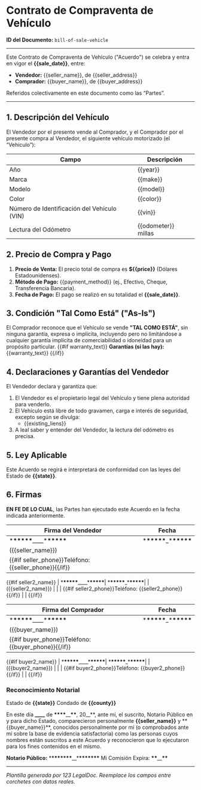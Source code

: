 # Contrato de Compraventa de Vehículo

**ID del Documento:** `bill-of-sale-vehicle`

---

Este Contrato de Compraventa de Vehículo ("Acuerdo") se celebra y entra en vigor el **{{sale_date}}**, entre:

- **Vendedor:** {{seller_name}}, de {{seller_address}}
- **Comprador:** {{buyer_name}}, de {{buyer_address}}

Referidos colectivamente en este documento como las “Partes”.

---

## 1. Descripción del Vehículo

El Vendedor por el presente vende al Comprador, y el Comprador por el presente compra al Vendedor, el siguiente vehículo motorizado (el “Vehículo”):

| Campo                                       | Descripción         |
| ------------------------------------------- | ------------------- |
| Año                                         | {{year}}            |
| Marca                                       | {{make}}            |
| Modelo                                      | {{model}}           |
| Color                                       | {{color}}           |
| Número de Identificación del Vehículo (VIN) | {{vin}}             |
| Lectura del Odómetro                        | {{odometer}} millas |

## 2. Precio de Compra y Pago

1. **Precio de Venta:** El precio total de compra es **${{price}}** (Dólares Estadounidenses).
2. **Método de Pago:** {{payment_method}} (ej., Efectivo, Cheque, Transferencia Bancaria).
3. **Fecha de Pago:** El pago se realizó en su totalidad el **{{sale_date}}**.

## 3. Condición "Tal Como Está" ("As-Is")

El Comprador reconoce que el Vehículo se vende **"TAL COMO ESTÁ"**, sin ninguna garantía, expresa o implícita, incluyendo pero no limitándose a cualquier garantía implícita de comerciabilidad o idoneidad para un propósito particular.
{{#if warranty_text}}
**Garantías (si las hay):**
{{warranty_text}}
{{/if}}

## 4. Declaraciones y Garantías del Vendedor

El Vendedor declara y garantiza que:

1. El Vendedor es el propietario legal del Vehículo y tiene plena autoridad para venderlo.
2. El Vehículo está libre de todo gravamen, carga e interés de seguridad, excepto según se divulga:
   - {{existing_liens}}
3. A leal saber y entender del Vendedor, la lectura del odómetro es precisa.

## 5. Ley Aplicable

Este Acuerdo se regirá e interpretará de conformidad con las leyes del Estado de **{{state}}**.

## 6. Firmas

**EN FE DE LO CUAL**, las Partes han ejecutado este Acuerdo en la fecha indicada anteriormente.

| Firma del Vendedor                                    | Fecha                              |
| ----------------------------------------------------- | ---------------------------------- |
| \***\*\*\*\*\***\_\_\_\_\***\*\*\*\*\***              | \***\*\*\*\*\***\_\***\*\*\*\*\*** |
| ({{seller_name}})                                     |                                    |
| {{#if seller_phone}}Teléfono: {{seller_phone}}{{/if}} |                                    |

{{#if seller2_name}}
| \***\*\*\*\*\***\_\_\_\_\***\*\*\*\*\***| \***\*\*\*\*\***\_\***\*\*\*\*\***|
| ({{seller2_name}}) | |
| {{#if seller2_phone}}Teléfono: {{seller2_phone}}{{/if}} | |
{{/if}}

| Firma del Comprador                                 | Fecha                              |
| --------------------------------------------------- | ---------------------------------- |
| \***\*\*\*\*\***\_\_\_\_\***\*\*\*\*\***            | \***\*\*\*\*\***\_\***\*\*\*\*\*** |
| ({{buyer_name}})                                    |                                    |
| {{#if buyer_phone}}Teléfono: {{buyer_phone}}{{/if}} |                                    |

{{#if buyer2_name}}
| \***\*\*\*\*\***\_\_\_\_\***\*\*\*\*\***| \***\*\*\*\*\***\_\***\*\*\*\*\***|
| ({{buyer2_name}}) | |
| {{#if buyer2_phone}}Teléfono: {{buyer2_phone}}{{/if}} | |
{{/if}}

### Reconocimiento Notarial

Estado de **{{state}}**
Condado de **{{county}}**

En este día **\_\_\_\_** de **\*\*\*\***\_\_**\*\***, 20\_\_**, ante mí, el suscrito, Notario Público en y para dicho Estado, comparecieron personalmente **{{seller_name}}** y **{{buyer_name}}\*\*, conocidos personalmente por mí (o comprobados ante mí sobre la base de evidencia satisfactoria) como las personas cuyos nombres están suscritos a este Acuerdo y reconocieron que lo ejecutaron para los fines contenidos en el mismo.

**Notario Público:** \***\*\*\*\*\*\*\***\_\_\***\*\*\*\*\*\*\***
Mi Comisión Expira: **\*\***\_\_**\*\***

---

_Plantilla generada por 123 LegalDoc. Reemplace los campos entre corchetes con datos reales._
